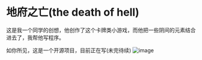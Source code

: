 # 地府之亡(the death of hell)

这是我一个同学的创想，他创作了这个卡牌类小游戏，而他把一些阴间的元素结合进去了，我帮他写程序。

如你所见，这是一个开源项目，目前正在写(未完待续)
![image](https://user-images.githubusercontent.com/111341725/200109651-e90c2013-6c78-4756-884c-411d9bee7f9f.png)
